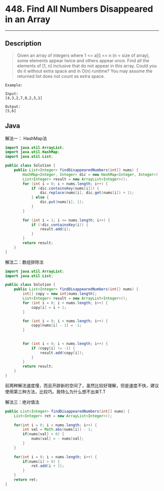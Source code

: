 # 448. Find All Numbers Disappeared in an Array
          

---

## Description

> Given an array of integers where 1 <= a[i] <= n (n = size of array), some elements appear twice and others appear once.
> Find all the elements of [1, n] inclusive that do not appear in this array.
> Could you do it without extra space and in O(n) runtime? You may assume the returned list does not count as extra space.

```
Example:

Input:
[4,3,2,7,8,2,3,1]

Output:
[5,6]

```



## Java

解法一： HashMap法

```java
import java.util.ArrayList;
import java.util.HashMap;
import java.util.List;

public class Solution {
	public List<Integer> findDisappearedNumbers(int[] nums) {
		HashMap<Integer, Integer> dic = new HashMap<Integer, Integer>();
		List<Integer> result = new ArrayList<Integer>();
		for (int i = 0; i < nums.length; i++) {
			if (dic.containsKey(nums[i])) {
				dic.replace(nums[i], dic.get(nums[i]) + 1);
			} else {
				dic.put(nums[i], 1);
			}
		}
		
		for (int i = 1; i <= nums.length; i++) {
			if (!dic.containsKey(i)) {
				result.add(i);
			}
		}
		return result;
	}
}
```

解法二：数组排除法

```java
import java.util.ArrayList;
import java.util.List;

public class Solution {
	public List<Integer> findDisappearedNumbers(int[] nums) {
		int[] copy = new int[nums.length];
		List<Integer> result = new ArrayList<Integer>();
		for (int i = 0; i < nums.length; i++) {
			copy[i] = i + 1;
		}

		for (int i = 0; i < nums.length; i++) {
			copy[nums[i] - 1] = -1;
		}
		
		
		for (int i = 0; i < nums.length; i++) {
			if (copy[i] != -1) {
				result.add(copy[i]);
			}
		}
		return result;
	}
}
```

前两种解法速度慢，而且开辟新的空间了，虽然比较好理解，但是速度不快，建议使用第三种方法，比较巧。我特么为什么想不出来T.T

解法三：绝对值法

```java
public List<Integer> findDisappearedNumbers(int[] nums) {
    List<Integer> ret = new ArrayList<Integer>();
    
    for(int i = 0; i < nums.length; i++) {
        int val = Math.abs(nums[i]) - 1;
        if(nums[val] > 0) {
            nums[val] = - nums[val];
        }
    }
    
    for(int i = 0; i < nums.length; i++) {
        if(nums[i] > 0) {
            ret.add(i + 1);
        }
    }
    return ret;
}
```
